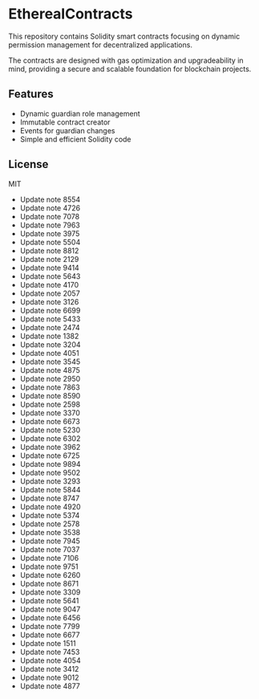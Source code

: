 # EtherealContracts

This repository contains Solidity smart contracts focusing on dynamic permission management for decentralized applications. 

The contracts are designed with gas optimization and upgradeability in mind, providing a secure and scalable foundation for blockchain projects.

## Features

- Dynamic guardian role management
- Immutable contract creator
- Events for guardian changes
- Simple and efficient Solidity code

## License

MIT
- Update note 8554
- Update note 4726
- Update note 7078
- Update note 7963
- Update note 3975
- Update note 5504
- Update note 8812
- Update note 2129
- Update note 9414
- Update note 5643
- Update note 4170
- Update note 2057
- Update note 3126
- Update note 6699
- Update note 5433
- Update note 2474
- Update note 1382
- Update note 3204
- Update note 4051
- Update note 3545
- Update note 4875
- Update note 2950
- Update note 7863
- Update note 8590
- Update note 2598
- Update note 3370
- Update note 6673
- Update note 5230
- Update note 6302
- Update note 3962
- Update note 6725
- Update note 9894
- Update note 9502
- Update note 3293
- Update note 5844
- Update note 8747
- Update note 4920
- Update note 5374
- Update note 2578
- Update note 3538
- Update note 7945
- Update note 7037
- Update note 7106
- Update note 9751
- Update note 6260
- Update note 8671
- Update note 3309
- Update note 5641
- Update note 9047
- Update note 6456
- Update note 7799
- Update note 6677
- Update note 1511
- Update note 7453
- Update note 4054
- Update note 3412
- Update note 9012
- Update note 4877
